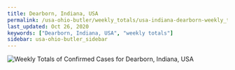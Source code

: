 ```yaml
---
title: Dearborn, Indiana, USA
permalink: /usa-ohio-butler/weekly_totals/usa-indiana-dearborn-weekly_totals.html
last_updated: Oct 26, 2020
keywords: ["Dearborn, Indiana, USA", "weekly totals"]
sidebar: usa-ohio-butler_sidebar
---
```


![Weekly Totals of Confirmed Cases for Dearborn, Indiana, USA](/covid_tracker/images/graphs/usa-indiana-dearborn-weekly_totals_graph.png)
